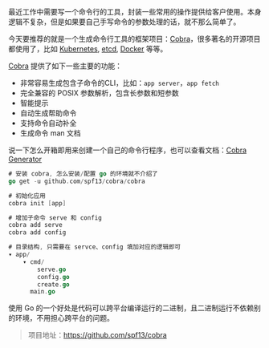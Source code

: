 最近工作中需要写一个命令行的工具，封装一些常用的操作提供给客户使用。本身逻辑不复杂，但是如果要自己手写命令的参数处理的话，就不那么简单了。

今天要推荐的就是一个生成命令行工具的框架项目：[Cobra](https://github.com/spf13/cobra)，很多著名的开源项目都使用了，比如 [Kubernetes](https://github.com/kubernetes/kubernetes), [etcd](https://github.com/etcd-io/etcd), [Docker](https://github.com/docker/distribution) 等等。

[Cobra](https://github.com/spf13/cobra) 提供了如下一些主要的功能：
* 非常容易生成包含子命令的CLI，比如：`app server`，`app fetch`
* 完全兼容的 POSIX 参数解析，包含长参数和短参数
* 智能提示
* 自动生成帮助命令
* 支持命令自动补全
* 生成命令 man 文档

说一下怎么开箱即用来创建一个自己的命令行程序，也可以查看文档：[Cobra Generator](https://github.com/spf13/cobra/blob/master/cobra/README.md)
```go
# 安装 cobra, 怎么安装/配置 go 的环境就不介绍了
go get -u github.com/spf13/cobra/cobra

# 初始化应用
cobra init [app]

# 增加子命令 serve 和 config
cobra add serve
cobra add config

# 目录结构, 只需要在 servce、config 填加对应的逻辑即可
▾ app/
    ▾ cmd/
        serve.go
        config.go
        create.go
      main.go
```

使用 Go 的一个好处是代码可以跨平台编译运行的二进制，且二进制运行不依赖别的环境，不用担心跨平台的问题。
> 项目地址：https://github.com/spf13/cobra
